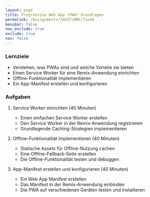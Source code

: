 ```yaml
---
layout: page
title: Progressive Web App (PWA) Grundlagen
permalink: /Assignments/3XHIF/WMC/Task6
menubar: false
nav_exclude: true
exclude: true
nav: false
---
```


### Lernziele
- Verstehen, was PWAs sind und welche Vorteile sie bieten
- Einen Service Worker für eine Remix-Anwendung einrichten
- Offline-Funktionalität implementieren
- Ein App-Manifest erstellen und konfigurieren

### Aufgaben

1. Service Worker einrichten (40 Minuten)
   - Einen einfachen Service Worker erstellen
   - Den Service Worker in der Remix-Anwendung registrieren
   - Grundlegende Caching-Strategien implementieren

2. Offline-Funktionalität implementieren (40 Minuten)
   - Statische Assets für Offline-Nutzung cachen
   - Eine Offline-Fallback-Seite erstellen
   - Die Offline-Funktionalität testen und debuggen

3. App-Manifest erstellen und konfigurieren (40 Minuten)
   - Ein Web App Manifest erstellen
   - Das Manifest in der Remix-Anwendung einbinden
   - Die PWA auf verschiedenen Geräten testen und installieren